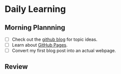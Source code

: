 # Daily Learning

## Morning Plannning

- [ ] Check out the [github blog](http://github.blog/) for topic ideas.
- [ ] Learn about [GitHub Pages](http://skills.github.com/#first-day-on-github/).
- [ ] Convert my first blog post into an actual webpage.

## Review
